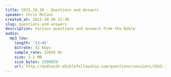 ```yaml
---
title: 2015.10.30 - Questions and Answers
speaker: Chris McCann
created_at: 2015-10-30 21:30
slug: questions-and-answers
description: Various questions and answers from the Bible
audio:
  mp3_low:
    length: '13:45'
    bitrate: 32 Kbps
    sample_rate: 22050 Hz
    size: 3.1 MB
    size_bytes: 3300859
    url: http://audiocdn.ebiblefellowship.com/questions/sessions/2015.10.30_McCann_-_Questions_and_Answers.mp3
---
```

